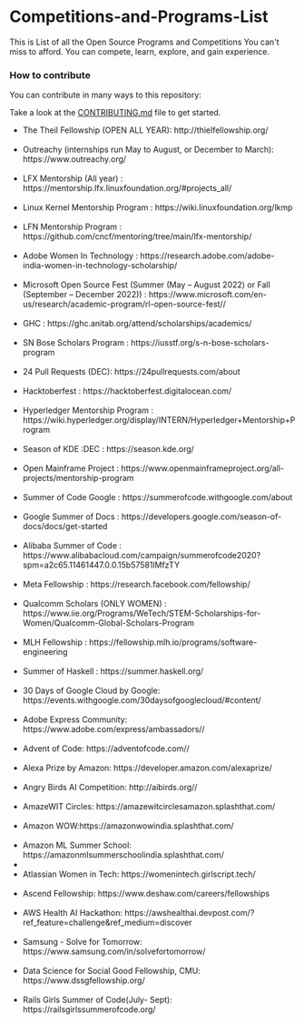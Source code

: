 # Competitions-and-Programs-List
This is List of all the Open Source Programs and Competitions You can't miss to afford. You can compete, learn, explore, and gain experience.



### How to contribute <br>

You can contribute in many ways to this repository:

Take a look at the [CONTRIBUTING.md](https://github.com/harshchandwani/Competitions-and-Programs-List/blob/main/CONTRIBUTING.md) file to get started.



<ul>
  <li>The Theil Fellowship (OPEN ALL YEAR): http://thielfellowship.org/</li>
  <br>
  
  <li>Outreachy (internships run May to August, or December to March): https://www.outreachy.org/</li>
  <br>
  
  <li>LFX Mentorship (All year) : https://mentorship.lfx.linuxfoundation.org/#projects_all/</li>
  <br>
  
  <li>Linux Kernel Mentorship Program : https://wiki.linuxfoundation.org/lkmp</li>
  <br>
  
  <li>LFN Mentorship Program : https://github.com/cncf/mentoring/tree/main/lfx-mentorship/</li>
  <br>
  
  <li>Adobe Women In Technology : https://research.adobe.com/adobe-india-women-in-technology-scholarship/</li>
  <br>
  
  <li>Microsoft Open Source Fest (Summer (May – August 2022) or Fall (September – December 2022)) : https://www.microsoft.com/en-us/research/academic-program/rl-open-source-fest//</li>
  <br>
  
  <li>GHC : https://ghc.anitab.org/attend/scholarships/academics/</li>
  <br>
  
  <li>SN Bose Scholars Program : https://iusstf.org/s-n-bose-scholars-program</li>
  <br>
  
  <li>24 Pull Requests (DEC): https://24pullrequests.com/about</li>
  <br>
  
  <li>Hacktoberfest : https://hacktoberfest.digitalocean.com/</li>
  <br>
  
  <li>Hyperledger Mentorship Program : https://wiki.hyperledger.org/display/INTERN/Hyperledger+Mentorship+Program</li>
  <br>
  
  <li>Season of KDE :DEC : https://season.kde.org/</li>
  <br>
  
  <li>Open Mainframe Project : https://www.openmainframeproject.org/all-projects/mentorship-program</li>
  <br>
  
  <li>Summer of Code Google : https://summerofcode.withgoogle.com/about</li>
  <br>
  
  <li>Google Summer of Docs : https://developers.google.com/season-of-docs/docs/get-started</li>
  <br>
  
  <li>Alibaba Summer of Code : https://www.alibabacloud.com/campaign/summerofcode2020?spm=a2c65.11461447.0.0.15b57581lMfzTY</li>
  <br>
  
  <li>Meta Fellowship : https://research.facebook.com/fellowship/</li>
  <br>
  
  <li>Qualcomm Scholars (ONLY WOMEN) : https://www.iie.org/Programs/WeTech/STEM-Scholarships-for-Women/Qualcomm-Global-Scholars-Program</li>
  <br>
  
  <li>MLH Fellowship : https://fellowship.mlh.io/programs/software-engineering</li>
  <br>

 <li>Summer of Haskell : https://summer.haskell.org/</li>
  <br>
  
 <li>30 Days of Google Cloud by Google: https://events.withgoogle.com/30daysofgooglecloud/#content/</li>
  <br>
  
 <li>Adobe Express Community: https://www.adobe.com/express/ambassadors//</li>
  <br>
  
 <li>Advent of Code: https://adventofcode.com//</li>
  <br>
  
 <li>Alexa Prize by Amazon: https://developer.amazon.com/alexaprize/</li>
  <br>
  
 <li>Angry Birds AI Competition: http://aibirds.org//</li>
  <br>

   <li>AmazeWIT Circles: https://amazewitcirclesamazon.splashthat.com/</li>
  <br>

   <li>Amazon WOW:https://amazonwowindia.splashthat.com/</li>
  <br>

   <li>Amazon ML Summer School: https://amazonmlsummerschoolindia.splashthat.com/<li>
  <br>
  
  <li>Atlassian Women in Tech: https://womenintech.girlscript.tech/</li>
  <br>
  
 
  <li>Ascend Fellowship: https://www.deshaw.com/careers/fellowships</li>
  <br>
  
  <li>AWS Health AI Hackathon: https://awshealthai.devpost.com/?ref_feature=challenge&ref_medium=discover </li>
  <br>
  
  <li>Samsung - Solve for Tomorrow: https://www.samsung.com/in/solvefortomorrow/</li>
  <br>
  
 
  <li>Data Science for Social Good Fellowship, CMU: https://www.dssgfellowship.org/</li>
  <br>
  
  <li>Rails Girls Summer of Code(July- Sept): https://railsgirlssummerofcode.org/</li>
  <br>
  
 
  
  
  
</ul>


